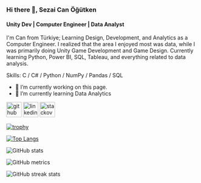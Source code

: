 ### Hi there 👋, Sezai Can Öğütken
#### Unity Dev | Computer Engineer | Data Analyst
I'm Can from Türkiye; Learning Design, Development, and Analytics as a Computer Engineer. I realized that the area I enjoyed most was data, while I was primarily doing Unity Game Development and Game Design. Currently learning Python, Power BI, SQL, Tableau, and everything related to data analysis.

Skills: C / C# / Python / NumPy / Pandas / SQL

- 🔭 I’m currently working on this page. 
- 🌱 I’m currently learning Data Analytics 


[<img src='https://cdn.jsdelivr.net/npm/simple-icons@3.0.1/icons/github.svg' alt='github' height='40'>](https://github.com/https://github.com/ogtknscn)  [<img src='https://cdn.jsdelivr.net/npm/simple-icons@3.0.1/icons/linkedin.svg' alt='linkedin' height='40'>](https://www.linkedin.com/in/https://www.linkedin.com/in/sezai-can-ogutken//)  [<img src='https://cdn.jsdelivr.net/npm/simple-icons@3.0.1/icons/stackoverflow.svg' alt='stackoverflow' height='40'>](https://stackoverflow.com/users/https://stackoverflow.com/users/26837236/johngrinding)  

[![trophy](https://github-profile-trophy.vercel.app/?username=https://github.com/ogtknscn)](https://github.com/ryo-ma/github-profile-trophy)

[![Top Langs](https://github-readme-stats.vercel.app/api/top-langs/?username=https://github.com/ogtknscn)](https://github.com/anuraghazra/github-readme-stats)

![GitHub stats](https://github-readme-stats.vercel.app/api?username=https://github.com/ogtknscn&show_icons=true)  

![GitHub metrics](https://metrics.lecoq.io/https://github.com/ogtknscn)  

![GitHub streak stats](https://streak-stats.demolab.com/?user=https://github.com/ogtknscn)  

